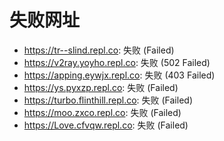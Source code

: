 # 失败网址
- https://tr--slind.repl.co: 失败 (Failed)
- https://v2ray.yoyho.repl.co: 失败 (502
Failed)
- https://apping.eywjx.repl.co: 失败 (403
Failed)
- https://ys.pyxzp.repl.co: 失败 (Failed)
- https://turbo.flinthill.repl.co: 失败 (Failed)
- https://moo.zxco.repl.co: 失败 (Failed)
- https://Love.cfvqw.repl.co: 失败 (Failed)
